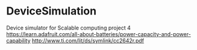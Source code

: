 # DeviceSimulation
Device simulator for Scalable computing  project 4
https://learn.adafruit.com/all-about-batteries/power-capacity-and-power-capability
http://www.ti.com/lit/ds/symlink/cc2642r.pdf